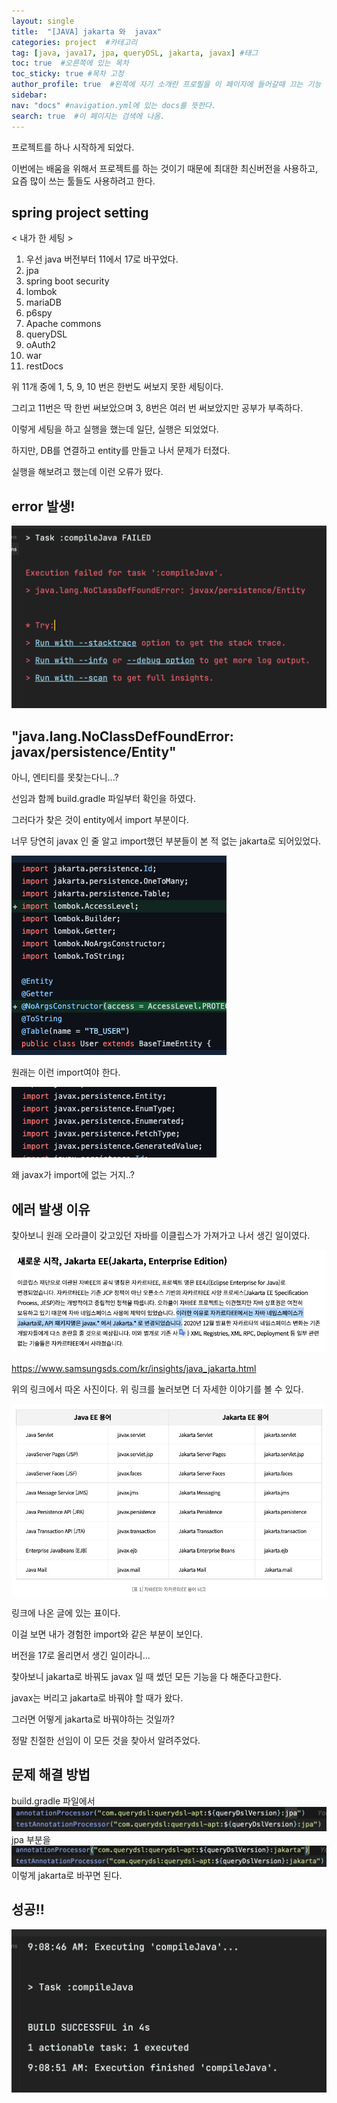 ```yaml
---
layout: single
title:  "[JAVA] jakarta 와  javax"
categories: project  #카테고리
tag: [java, java17, jpa, queryDSL, jakarta, javax] #태그
toc: true  #오른쪽에 있는 목차
toc_sticky: true #목차 고정
author_profile: true  #왼쪽에 자기 소개란 프로필을 이 페이지에 들어갈때 끄는 기능
sidebar:
nav: "docs" #navigation.yml에 있는 docs를 뜻한다.
search: true  #이 페이지는 검색에 나옴.
---
```


프로젝트를 하나 시작하게 되었다.

이번에는 배움을 위해서 프로젝트를 하는 것이기 때문에 최대한 최신버전을 사용하고, 요즘 많이 쓰는 툴들도 사용하려고 한다.

## spring project setting

< 내가 한 세팅 >

1. 우선 java 버전부터 11에서 17로 바꾸었다.
2. jpa
3. spring boot security
4. lombok
5. mariaDB
6. p6spy
7. Apache commons
8. queryDSL
9. oAuth2
10. war
11. restDocs

위 11개 중에 1, 5, 9, 10 번은 한번도 써보지 못한 세팅이다.

그리고 11번은 딱 한번 써보았으며 3, 8번은 여러 번 써보았지만 공부가 부족하다.

이렇게 세팅을 하고 실행을 했는데 일단, 실행은 되었었다.

하지만, DB를 연결하고 entity를 만들고 나서 문제가 터졌다.

실행을 해보려고 했는데 이런 오류가 떴다.

## error 발생!

![](/assets/images/2022-12-21/error.png)

## "java.lang.NoClassDefFoundError: javax/persistence/Entity"

아니, 엔티티를 못찾는다니...?

선임과 함께 build.gradle 파일부터 확인을 하였다.

그러다가 찾은 것이 entity에서 import 부분이다.

너무 당연히 javax 인 줄 알고 import했던 부분들이 본 적 없는 jakarta로 되어있었다.

![](/assets/images/2022-12-21/jakarta.png)

원래는 이런 import여야 한다.

![](/assets/images/2022-12-21/javax.png)

왜 javax가 import에 없는 거지..?

## 에러 발생 이유

찾아보니 원래 오라클이 갖고있던 자바를 이클립스가 가져가고 나서 생긴 일이였다.

![](/assets/images/2022-12-21/reason.png)

https://www.samsungsds.com/kr/insights/java_jakarta.html

위의 링크에서 따온 사진이다. 위 링크를 눌러보면 더 자세한 이야기를 볼 수 있다.

![](/assets/images/2022-12-21/table.png)

링크에 나온 글에 있는 표이다.

이걸 보면 내가 경험한 import와 같은 부분이 보인다.

버전을 17로 올리면서 생긴 일이라니...

찾아보니 jakarta로 바꿔도 javax 일 때 썼던 모든 기능을 다 해준다고한다.

javax는 버리고 jakarta로 바꿔야 할 때가 왔다.

그러면 어떻게 jakarta로 바꿔야하는 것일까?

정말 친절한 선임이 이 모든 것을 찾아서 알려주었다.

## 문제 해결 방법

build.gradle 파일에서
![](/assets/images/2022-12-21/java1.png)
jpa 부분을
![](/assets/images/2022-12-21/jakarta1.png)
이렇게 jakarta로 바꾸면 된다.

## 성공!!

![](/assets/images/2022-12-21/success.png)
